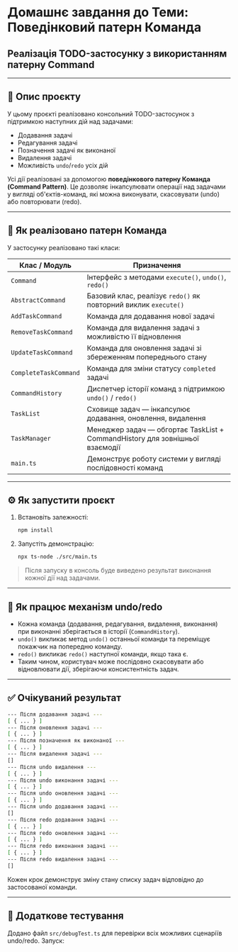 # Домашнє завдання до Теми: Поведінковий патерн **Команда**

## Реалізація TODO-застосунку з використанням патерну Command

---

## 📌 Опис проєкту

У цьому проєкті реалізовано консольний TODO-застосунок з підтримкою наступних дій над задачами:

- Додавання задачі
- Редагування задачі
- Позначення задачі як виконаної
- Видалення задачі
- Можливість `undo`/`redo` усіх дій

Усі дії реалізовані за допомогою **поведінкового патерну Команда (Command Pattern)**. Це дозволяє інкапсулювати операції над задачами у вигляді об'єктів-команд, які можна виконувати, скасовувати (undo) або повторювати (redo).

---

## 🧠 Як реалізовано патерн Команда

У застосунку реалізовано такі класи:

| **Клас / Модуль**      | **Призначення**                                                                 |
|------------------------|----------------------------------------------------------------------------------|
| `Command`              | Інтерфейс з методами `execute()`, `undo()`, `redo()`                            |
| `AbstractCommand`      | Базовий клас, реалізує `redo()` як повторний виклик `execute()`                 |
| `AddTaskCommand`       | Команда для додавання нової задачі                                              |
| `RemoveTaskCommand`    | Команда для видалення задачі з можливістю її відновлення                        |
| `UpdateTaskCommand`    | Команда для оновлення задачі зі збереженням попереднього стану                  |
| `CompleteTaskCommand`  | Команда для зміни статусу `completed` задачі                                    |
| `CommandHistory`       | Диспетчер історії команд з підтримкою `undo()` / `redo()`                       |
| `TaskList`             | Сховище задач — інкапсулює додавання, оновлення, видалення                      |
| `TaskManager`          | Менеджер задач — обгортає TaskList + CommandHistory для зовнішньої взаємодії    |
| `main.ts`              | Демонструє роботу системи у вигляді послідовності команд                        |

---

## ⚙️ Як запустити проєкт

1. Встановіть залежності:
   ```bash
   npm install
   ```

2. Запустіть демонстрацію:
   ```bash
   npx ts-node ./src/main.ts
   ```

> Після запуску в консоль буде виведено результат виконання кожної дії над задачами.

---

## 🔁 Як працює механізм undo/redo

- Кожна команда (додавання, редагування, видалення, виконання) при виконанні зберігається в історії (`CommandHistory`).
- `undo()` викликає метод `undo()` останньої команди та переміщує покажчик на попередню команду.
- `redo()` викликає `redo()` наступної команди, якщо така є.
- Таким чином, користувач може послідовно скасовувати або відновлювати дії, зберігаючи консистентність задач.

---

## ✅ Очікуваний результат

```bash
--- Після додавання задачі ---
[ { ... } ]
--- Після оновлення задачі ---
[ { ... } ]
--- Після позначення як виконаної ---
[ { ... } ]
--- Після видалення задачі ---
[]
--- Після undo видалення ---
[ { ... } ]
--- Після undo виконання задачі ---
[ { ... } ]
--- Після undo оновлення задачі ---
[ { ... } ]
--- Після undo додавання задачі ---
[]
--- Після redo додавання задачі ---
[ { ... } ]
--- Після redo оновлення задачі ---
[ { ... } ]
--- Після redo виконання задачі ---
[ { ... } ]
--- Після redo видалення задачі ---
[]
```

Кожен крок демонструє зміну стану списку задач відповідно до застосованої команди.

---

## 🧪 Додаткове тестування

Додано файл `src/debugTest.ts` для перевірки всіх можливих сценаріїв undo/redo. Запуск:
